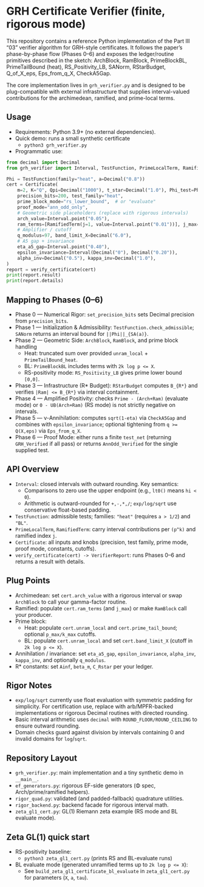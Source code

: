 # GRH Certificate Verifier (finite, rigorous mode)

This repository contains a reference Python implementation of the Part III “03” verifier algorithm for GRH-style certificates. It follows the paper’s phase-by-phase flow (Phases 0–6) and exposes the ledger/routine primitives described in the sketch: ArchBlock, RamBlock, PrimeBlockBL, PrimeTailBound (heat), RS_Positivity_LB, SANorm, RStarBudget, Q_of_X_eps, Eps_from_q_X, CheckA5Gap.

The core implementation lives in `grh_verifier.py` and is designed to be plug-compatible with external infrastructure that supplies interval-valued contributions for the archimedean, ramified, and prime-local terms.

## Usage

- Requirements: Python 3.9+ (no external dependencies).
- Quick demo: runs a small synthetic certificate
  - `python3 grh_verifier.py`
- Programmatic use:

```python
from decimal import Decimal
from grh_verifier import Interval, TestFunction, PrimeLocalTerm, RamifiedTerm, Certificate, verify_certificate

Phi = TestFunction(family="heat", a=Decimal("0.8"))
cert = Certificate(
    m=2, K="Q", Qpi=Decimal("1000"), t_star=Decimal("1.0"), Phi_test=Phi,
    precision_bits=200, test_family="heat",
    prime_block_mode="rs_lower_bound",  # or "evaluate"
    proof_mode="ann_odd_only",
    # Geometric side placeholders (replace with rigorous intervals)
    arch_value=Interval.point("0.05"),
    ram_terms=[RamifiedTerm(j=1, value=Interval.point("0.01"))], j_max=1,
    # Amplifier / cutoff
    q_modulus=97, band_limit_X=Decimal("6.0"),
    # A5 gap + invariance
    eta_a5_gap=Interval.point("0.40"),
    epsilon_invariance=Interval(Decimal("0"), Decimal("0.20")),
    alpha_inv=Decimal("0.5"), kappa_inv=Decimal("1.0"),
)
report = verify_certificate(cert)
print(report.result)
print(report.details)
```

## Mapping to Phases (0–6)

- Phase 0 — Numerical Rigor: `set_precision_bits` sets Decimal precision from `precision_bits`.
- Phase 1 — Initialization & Admissibility: `TestFunction.check_admissible`; `SANorm` returns an interval bound for `||Phi||_{SA(a)}`.
- Phase 2 — Geometric Side: `ArchBlock`, `RamBlock`, and prime block handling
  - Heat: truncated sum over provided `unram_local` + `PrimeTailBound_heat`.
  - BL: `PrimeBlockBL` includes terms with `2k log p <= X`.
  - RS-positivity mode: `RS_Positivity_LB` gives prime lower bound `[0,0]`.
- Phase 3 — Infrastructure (R* Budget): `RStarBudget` computes `B_{R*}` and verifies `|Ram| <= B_{R*}` via interval containment.
- Phase 4 — Amplified Positivity: checks `Prime - (Arch+Ram)` (evaluate mode) or `0 - UB(Arch+Ram)` (RS mode) is not strictly negative on intervals.
- Phase 5 — ν-Annihilation: computes `sqrt(1-eta)` via `CheckA5Gap` and combines with `epsilon_invariance`; optional tightening from `q >= Q(X,eps)` via `Eps_from_q_X`.
- Phase 6 — Proof Mode: either runs a finite `test_net` (returning `GRH_Verified` if all pass) or returns `AnnOdd_Verified` for the single supplied test.

## API Overview

- `Interval`: closed intervals with outward rounding. Key semantics:
  - Comparisons to zero use the upper endpoint (e.g., `lt0()` means `hi < 0`).
  - Arithmetic is outward-rounded for `+,-,*,/`; `exp/log/sqrt` use conservative float-based padding.
- `TestFunction`: admissible tests; families: `"heat"` (requires `a > 1/2`) and `"BL"`.
- `PrimeLocalTerm`, `RamifiedTerm`: carry interval contributions per `(p^k)` and ramified index `j`.
- `Certificate`: all inputs and knobs (precision, test family, prime mode, proof mode, constants, cutoffs).
- `verify_certificate(cert) -> VerifierReport`: runs Phases 0–6 and returns a result with details.

## Plug Points

- Archimedean: set `cert.arch_value` with a rigorous interval or swap `ArchBlock` to call your gamma-factor routine.
- Ramified: populate `cert.ram_terms` (and `j_max`) or make `RamBlock` call your producer.
- Prime block:
  - Heat: populate `cert.unram_local` and `cert.prime_tail_bound`; optional `p_max/k_max` cutoffs.
  - BL: populate `cert.unram_local` and set `cert.band_limit_X` (cutoff in `2k log p <= X`).
- Annihilation / invariance: set `eta_a5_gap`, `epsilon_invariance`, `alpha_inv`, `kappa_inv`, and optionally `q_modulus`.
- R* constants: set `Ainf`, `beta_m`, `C_Rstar` per your ledger.

## Rigor Notes

- `exp/log/sqrt` currently use float evaluation with symmetric padding for simplicity. For certification use, replace with arb/MPFR-backed implementations or rigorous Decimal routines with directed rounding.
- Basic interval arithmetic uses `decimal` with `ROUND_FLOOR/ROUND_CEILING` to ensure outward rounding.
- Domain checks guard against division by intervals containing 0 and invalid domains for `log`/`sqrt`.

## Repository Layout

- `grh_verifier.py`: main implementation and a tiny synthetic demo in `__main__`.
- `ef_generators.py`: rigorous EF-side generators (Φ spec, Arch/prime/ramified helpers).
- `rigor_quad.py`: validated (and padded-fallback) quadrature utilities.
- `rigor_backend.py`: backend facade for rigorous interval math.
- `zeta_gl1_cert.py`: GL(1) Riemann zeta example (RS mode and BL evaluate mode).

## Zeta GL(1) quick start

- RS-positivity baseline:
  - `python3 zeta_gl1_cert.py` (prints RS and BL-evaluate runs)
- BL evaluate mode (generated unramified terms up to `2k log p <= X`):
  - See `build_zeta_gl1_certificate_bl_evaluate` in `zeta_gl1_cert.py` for parameters (`X`, `a`, `tau`).
